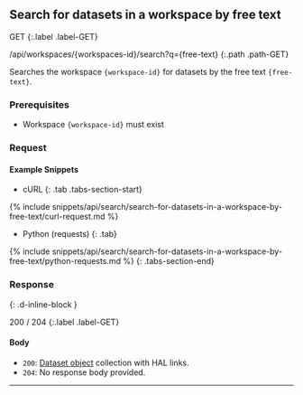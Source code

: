 ## Search for datasets in a workspace by free text

GET
{:.label .label-GET}

/api/workspaces/{workspaces-id}/search?q={free-text}
{:.path .path-GET}

Searches the workspace `{workspace-id}` for datasets by the free text `{free-text}`.

### Prerequisites
- Workspace `{workspace-id}` must exist

### Request
#### Example Snippets
- cURL
{: .tab .tabs-section-start}

{% include snippets/api/search/search-for-datasets-in-a-workspace-by-free-text/curl-request.md %}

- Python (requests)
{: .tab}

{% include snippets/api/search/search-for-datasets-in-a-workspace-by-free-text/python-requests.md %}
{: .tabs-section-end}

### Response
{: .d-inline-block }

200 / 204
{:.label .label-GET}

#### Body
- `200`: [Dataset object](#dataset-object) collection with HAL links.
- `204`: No response body provided.

---
